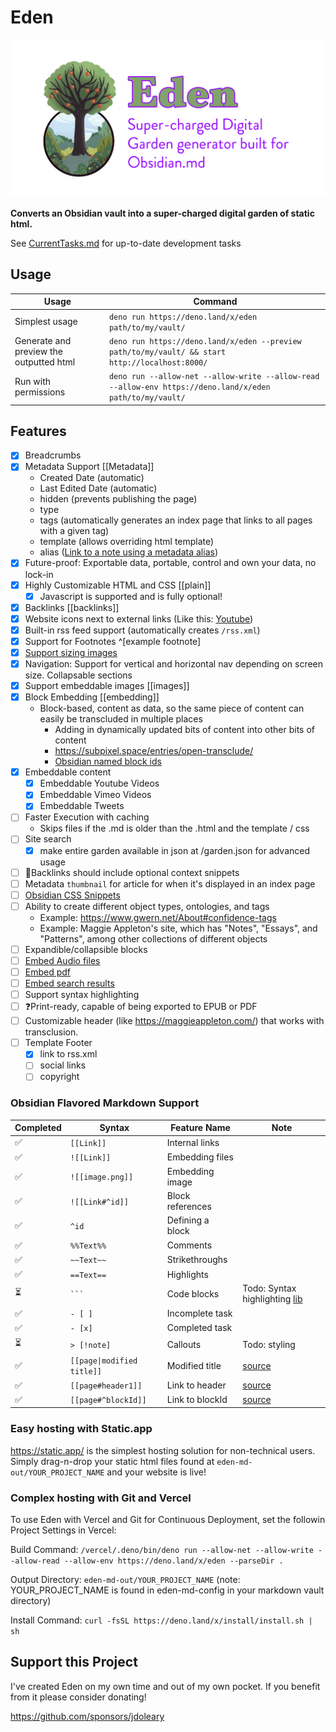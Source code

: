 # Eden
![Eden Logo](eden-logo.png)

**Converts an Obsidian vault into a super-charged digital garden of static html.**

See [CurrentTasks.md](tasks/CurrentTasks.md) for up-to-date development tasks

## Usage
| Usage | Command |
| --- | --- |
|Simplest usage| `deno run https://deno.land/x/eden path/to/my/vault/` |
|Generate and preview the outputted html| `deno run https://deno.land/x/eden --preview path/to/my/vault/ && start http://localhost:8000/`|
|Run with permissions| `deno run --allow-net --allow-write --allow-read --allow-env https://deno.land/x/eden path/to/my/vault/`|

## Features
- [x] Breadcrumbs
- [x] Metadata Support [[Metadata]]
    - Created Date (automatic)
    - Last Edited Date (automatic)
    - hidden (prevents publishing the page)
    - type
    - tags (automatically generates an index page that links to all pages with a given tag)
    - template (allows overriding html template)
    - alias ([Link to a note using a metadata alias](https://help.obsidian.md/Linking+notes+and+files/Aliases#Link+to+a+note+using+an+alias))
- [x] Future-proof: Exportable data, portable, control and own your data, no lock-in
- [x] Highly Customizable HTML and CSS [[plain]]
    - [x] Javascript is supported and is fully optional!
- [x] Backlinks [[backlinks]]
- [x] Website icons next to external links (Like this: [Youtube](https://youtube.com))
- [x] ️Built-in rss feed support (automatically creates `/rss.xml`)
- [x] Support for Footnotes ^[example footnote]
- [x] [Support sizing images](https://help.obsidian.md/Editing+and+formatting/Basic+formatting+syntax#External+images)
- [x] Navigation: Support for vertical and horizontal nav depending on screen size.  Collapsable sections
- [x] Support embeddable images [[images]]
- [x] Block Embedding [[embedding]]
    - Block-based, content as data, so the same piece of content can easily be transcluded in multiple places
        - Adding in dynamically updated bits of content into other bits of content
        - https://subpixel.space/entries/open-transclude/
        - [Obsidian named block ids](https://help.obsidian.md/Linking+notes+and+files/Internal+links#Link+to+a+block+in+a+note)
- [x] Embeddable content
    - [x] Embeddable Youtube Videos
    - [x] Embeddable Vimeo Videos
    - [x] Embeddable Tweets
- [ ] Faster Execution with caching
    - Skips files if the .md is older than the .html and the template / css
- [ ] Site search
    - [x] make entire garden available in json at /garden.json for advanced usage 
- [ ] 🔑Backlinks should include optional context snippets
- [ ] Metadata `thumbnail` for article for when it's displayed in an index page
- [ ] [Obsidian CSS Snippets](https://help.obsidian.md/Extending+Obsidian/CSS+snippets)
- [ ] Ability to create different object types, ontologies, and tags
    - Example: https://www.gwern.net/About#confidence-tags
    - Example: Maggie Appleton's site, which has "Notes", "Essays", and "Patterns", among other collections of different objects
- [ ] Expandible/collapsible blocks
- [ ] [Embed Audio files](https://help.obsidian.md/Linking+notes+and+files/Embedding+files#Embed+an+audio+file+in+a+note)
- [ ] [Embed pdf](https://help.obsidian.md/Linking+notes+and+files/Embedding+files#Embed+a+PDF+in+a+note)
- [ ] [Embed search results](https://help.obsidian.md/Linking+notes+and+files/Embedding+files#Embed+search+results)
- [ ] Support syntax highlighting
- [ ] ❓Print-ready, capable of being exported to EPUB or PDF
- [ ] Customizable header (like https://maggieappleton.com/) that works with transclusion.
- [ ] Template Footer
    - [x] link to rss.xml
    - [ ] social links
    - [ ] copyright

### Obsidian Flavored Markdown Support
| Completed | Syntax | Feature Name | Note |
| --------- | ------- | ------------ | --- |
| ✅ |`[[Link]]` | Internal links | |
| ✅ |`!​[[Link]]` | Embedding files | |
| ✅ |`![[image.png]]` | Embedding image | |
| ✅ |`![[Link#^id]]` | Block references | |
| ✅ |`^id` | Defining a block | |
| ✅ |`%%Text%%` | Comments | |
| ✅ |`~~Text~~` | Strikethroughs | |
| ✅ |`==Text==` | Highlights | |
| ⏳ |` ``` ` | Code blocks | Todo: Syntax highlighting [lib](https://www.npmjs.com/package/markdown-it-highlightjs) |
| ✅ |`- [ ]` | Incomplete task | |
| ✅ |`- [x]` | Completed task | |
| ⏳ |`> [!note]` | Callouts | Todo: styling |
| ✅ |`[[page\|modified title]]` | Modified title | [source](https://publish.obsidian.md/hub/04+-+Guides%2C+Workflows%2C+%26+Courses/Guides/Markdown+Syntax#Obsidian's+Custom+markdown+syntax) |
| ✅ |`[[page#header1]]` | Link to header | [source](https://publish.obsidian.md/hub/04+-+Guides%2C+Workflows%2C+%26+Courses/Guides/Markdown+Syntax#Obsidian's+Custom+markdown+syntax)|
| ✅ |`[[page#^blockId]]` | Link to blockId | [source](https://publish.obsidian.md/hub/04+-+Guides%2C+Workflows%2C+%26+Courses/Guides/Markdown+Syntax#Obsidian's+Custom+markdown+syntax)|


### Easy hosting with Static.app
https://static.app/ is the simplest hosting solution for non-technical users.  Simply drag-n-drop your static html files found at `eden-md-out/YOUR_PROJECT_NAME` and your website is live!

### Complex hosting with Git and Vercel
To use Eden with Vercel and Git for Continuous Deployment, set the followin Project Settings in Vercel:

Build Command: `/vercel/.deno/bin/deno run --allow-net --allow-write --allow-read --allow-env https://deno.land/x/eden --parseDir .`

Output Directory: `eden-md-out/YOUR_PROJECT_NAME` (note: YOUR_PROJECT_NAME is found in eden-md-config in your markdown vault directory)

Install Command: `curl -fsSL https://deno.land/x/install/install.sh | sh`

## Support this Project
I've created Eden on my own time and out of my own pocket.  If you benefit from it please consider donating!

https://github.com/sponsors/jdoleary